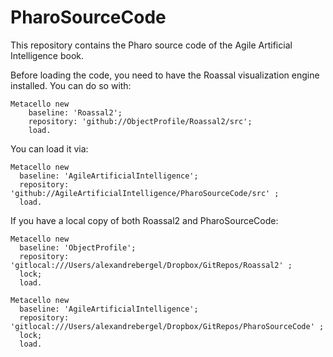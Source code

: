 # PharoSourceCode

This repository contains the Pharo source code of the Agile Artificial Intelligence book.

Before loading the code, you need to have the Roassal visualization engine installed. You can do so with:

```Smalltalk
Metacello new
    baseline: 'Roassal2';
    repository: 'github://ObjectProfile/Roassal2/src';
    load.
```

You can load it via:

```Smalltalk
Metacello new
  baseline: 'AgileArtificialIntelligence';
  repository: 'github://AgileArtificialIntelligence/PharoSourceCode/src' ;
  load.
```


If you have a local copy of both Roassal2 and PharoSourceCode:
```Smalltalk
Metacello new
  baseline: 'ObjectProfile';
  repository: 'gitlocal:///Users/alexandrebergel/Dropbox/GitRepos/Roassal2' ;
  lock;
  load.
  
Metacello new
  baseline: 'AgileArtificialIntelligence';
  repository: 'gitlocal:///Users/alexandrebergel/Dropbox/GitRepos/PharoSourceCode' ;
  lock;
  load.
```
